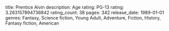 title: Prentice Alvin
description: Age rating: PG-13
rating: 3.263157894736842
rating_count: 38
pages: 342
release_date: 1989-01-01
genres: Fantasy, Science fiction, Young Adult, Adventure, Fiction, History, Fantasy fiction, American